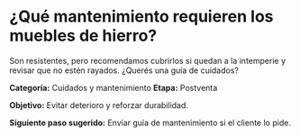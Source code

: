 # ¿Qué mantenimiento requieren los muebles de hierro?

Son resistentes, pero recomendamos cubrirlos si quedan a la intemperie y revisar que no estén rayados. ¿Querés una guía de cuidados?

**Categoría:** Cuidados y mantenimiento
**Etapa:** Postventa

**Objetivo:** Evitar deterioro y reforzar durabilidad.

**Siguiente paso sugerido:** Enviar guía de mantenimiento si el cliente lo pide.
